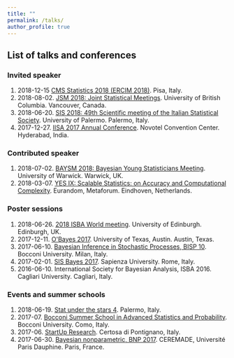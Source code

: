 ```yaml
---
title: ""
permalink: /talks/
author_profile: true
---
```


## List of talks and conferences

### Invited speaker
1. 2018-12-15  [CMS Statistics 2018 (ERCIM 2018)](http://cmstatistics.org/CMStatistics2018/). Pisa, Italy.
1. 2018-08-02. [JSM 2018: Joint Statistical Meetings](http://ww2.amstat.org/meetings/jsm/2018/). University of British Columbia. Vancouver, Canada.
1. 2018-06-20. [SIS 2018: 49th Scientific meeting of the Italian Statistical Society](http://meetings3.sis-statistica.org/index.php/sis2018/sis2018). University of Palermo. Palermo, Italy.
1. 2017-12-27. [IISA 2017 Annual Conference](https://www.intindstat.org/iisaconference2017/). Novotel Convention Center. Hyderabad, India.

### Contributed speaker
1. 2018-07-02. [BAYSM 2018: Bayesian Young Statisticians Meeting](https://warwick.ac.uk/fac/sci/statistics/staff/academic-research/wade/2018baysmconference). University of Warwick. Warwick, UK.
1. 2018-03-07. [YES IX: Scalable Statistics: on Accuracy and Computational Complexity](https://www.eurandom.tue.nl/event/yes-ix-scalable-statistics-on-accuracy-and-computational-complexity/). Eurandom, Metaforum. Eindhoven, Netherlands.

### Poster sessions
1. 2018-06-26. [2018 ISBA World meeting](https://bayesian.org/isba2018/). University of Edinburgh. Edinburgh, UK.
1. 2017-12-11. [O'Bayes 2017](https://sites.google.com/site/obayes2017/). University of Texas, Austin. Austin, Texas.
1. 2017-06-10. [Bayesian Inference in Stochastic Processes, BISP 10](https://www.unibocconi.eu/wps/wcm/connect/Site/BISP10/Home). Bocconi University. Milan, Italy.
1. 2017-02-01. [SIS Bayes 2017](http://stat-events.wixsite.com/sisbayes2017). Sapienza University. Rome, Italy.
1. 2016-06-10. International Society for Bayesian Analysis, ISBA 2016. Cagliari University. Cagliari, Italy.

### Events and summer schools
1. 2018-06-19. [Stat under the stars 4](http://www.unipa.it/dipartimenti/seas/sus4/). Palermo, Italy.
1. 2017-07. [Bocconi Summer School in Advanced Statistics and Probability](http://spas.lakecomoschool.org). Bocconi University. Como, Italy.
1. 2017-06. [StartUp Research](http://www.congressi.unisi.it/startupresearch/). Certosa di Pontignano, Italy.
1. 2017-06-30. [Bayesian nonparametric, BNP 2017](https://www.ceremade.dauphine.fr/~salomond/BNP11/). CEREMADE, Université Paris Dauphine. Paris, France.

